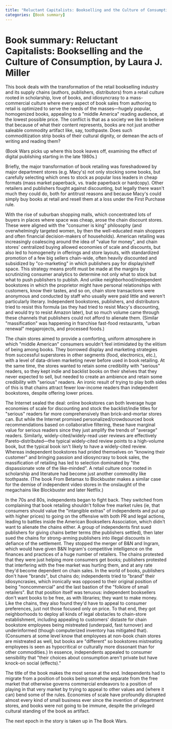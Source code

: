 ```yaml
---
title: "Reluctant Capitalists: Bookselling and the Culture of Consumption"
categories: [Book summary]
---
```


# Book summary: Reluctant Capitalists: Bookselling and the Culture of Consumption,  by Laura J. Miller

This book deals with the transformation of the retail bookselling industry and its supply chains (authors, publishers, distributors) from a retail culture rooted in scholarship, love of books, and idiosyncrasy to a mass-commercial culture where every aspect of book sales from authoring to retail is optimized to serve the needs of the masses—hugely popular, homogenized books, appealing to a "middle America" reading audience, at the lowest possible price. The conflict is that as a society we like to believe that because of what their content represents, books are not just another saleable commodity artifact like, say, toothpaste. Does such commoditization strip books of their cultural dignity, or demean the acts of writing and reading them?

(Book Wars picks up where this book leaves off, examining the effect of digital publishing starting in the late 1980s.)

Briefly, the major transformation of book retailing was foreshadowed by major department stores (e.g. Macy's) not only stocking some books, but carefully selecting which ones to stock as popular loss leaders in cheap formats (mass market paperback, vs. trade paperback or hardcopy). Other retailers and publishers fought against discounting, but legally there wasn't much they could do, both for antitrust reasons and because Macy's could simply buy books at retail and resell them at a loss under the First Purchase rule.

With the rise of suburban shopping malls, which concentrated lots of buyers in places where space was cheap, arose the chain discount stores. These were aligned with the "consumer is king" philosophy (and overwhelmingly targeted women, by then the well-educated main shoppers and often financial decision-makers of households). American retailing was increasingly coalescing around the idea of "value for money", and chain stores' centralized buying allowed economies of scale and discounts, but also led to homogeneity in offerings and store layouts, with standardized promotion of a few big sellers chain-wide, often heavily discounted and subsidized by "co-marketing" in which publishers pay for display/shelf space. This strategy means profit must be made at the margins by scrutinizing consumer analytics to determine not only what to stock but what to push publishers to publish. And unlike neighborhood/independent bookstores in which the proprietor might have personal relationships with customers, know their tastes, and so on, chain store transactions were anonymous and conducted by staff who usually were paid little and weren't particularly literary. Independent bookstores, publishers, and distributors tried to resist this formula (as they had tried to resist Macy's discounting, and would try to resist Amazon later), but so much volume came through these channels that publishers could not afford to alienate them. (Similar "massification" was happening in franchise fast-food restaurants, "urban renewal" megaprojects, and processed foods.)

The chain stores aimed to provide a comforting, uniform atmosphere in which "middle American" consumers wouldn't feel intimidated by the elitism of being among books. They borrowed display and marketing strategies from successful superstores in other segments (food, electronics, etc.), with a level of data-driven marketing never before used in book retailing. At the same time, the stores wanted to retain some credibility with "serious" readers, so they kept indie and backlist books on their shelves that they never expected to sell, but needed to create an ambience and retain some credibility with "serious" readers. An ironic result of trying to play both sides of this is that chains attract fewer low-income readers than independent bookstores, despite offering lower prices.

The Internet sealed the deal: online bookstores can both leverage huge economies of scale for discounting and stock the backlist/indie titles for "serious" readers far more comprehensively than brick-and-mortar stores can. But while the Internet promised personalized/crowdsourced book recommendations based on collaborative filtering, these have marginal value for serious readers since they just amplify the trends of "average" readers. Similarly, widely-cited/widely-read user reviews are effectively Pareto-distributed—the typical widely-cited review points to a high-volume book, but the typical book isn't likely to have a widely-cited review. Whereas independent bookstores had prided themselves on "knowing their customer" and bringing passion and idiosyncrasy to book sales, the massification of retailing has led to selection dominated by "the dispassionate vote of the like-minded". A retail culture once rooted in scholarship and literature had become just another commodity like toothpaste. (The book From Betamax to Blockbuster makes a similar case for the demise of independent video stores in the onslaught of the megachains like Blockbuster and later Netflix.)

In the 70s and 80s, independents began to fight back. They switched from complaining that book retailing shouldn't follow free market rules (ie, that consumers should value the "intangible extras" of independents and put up with higher prices) to going on the offensive with both PR and legal actions, leading to battles inside the American Booksellers Association, which didn't want to alienate the chains either. A group of independents first sued publishers for giving chains better terms (the publishers settled), then later sued the chains for strong-arming publishers into illegal discounts in defiance of the settlement. They stopped the merger of B&N and Ingram, which would have given B&N Ingram's competitive intelligence on the finances and practices of a huge number of retailers. The chains protested that they were just helping more consumers get books; publishers protested that interfering with the free market was hurting them, and at any rate they'd become dependent on chain sales. In the world of books, publishers don't have "brands", but chains do; independents tried to "brand" their idiosyncrasies, which ironically was opposed to their original position of being "noncommercial" and the last bastion of the "folklore of small retailers". But that position itself was tenuous: independent booksellers don't want books to be free, as with libraries; they want to make money. Like the chains, they also found they'd have to appeal to consumer preferences, just not those focused only on price. To that end, they got neighborhoods to deploy all kinds of legal obstacles to chain-store establishment, including appealing to customers' distaste for chain bookstore employees being mistreated (underpaid, fast turnover) and underinformed (though computerized inventory has mitigated that). (Consumers at some level know that employees at non-book chain stores are mistreated as well, but books are "different" so bookstores mistreating employees is seen as hypocritical or culturally more dissonant than for other commodities.) In essence, independents appealed to consumer sensibility that "their choices about consumption aren't private but have knock-on social (effects)."

The title of the book makes the most sense at the end. Independents had to migrate from a position of books being somehow separate from the free market that otherwise governs commercial endeavors to a position of playing in that very market by trying to appeal to other values and (where it can) bend some of the rules. Economies of scale have profoundly disrupted almost every kind of small business ever since the invention of department stores, and books were not going to be immune, despite the privileged cultural standing of the book as artifact.

The next epoch in the story is taken up in The Book Wars.
